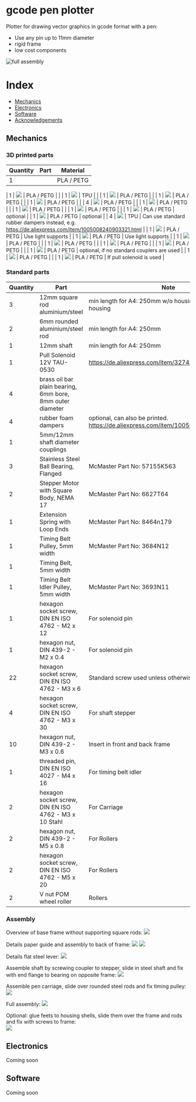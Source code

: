 # gcode pen plotter

Plotter for drawing vector graphics in gcode format with a pen:

- Use any pin up to 11mm diameter
- rigid frame
- low cost components

<img src="./print/zsb/full_nocolor.png" alt="full assembly"/>

# Index
- [Mechanics](#Mechanics)
- [Electronics](#Electronics)
- [Software](#Software)
- [Acknowledgements](#Acknowledgements)


## Mechanics

### 3D printed parts

| Quantity | Part | Material |
| ---- | -------- | -------- |
| 1 | <script src="https://embed.github.com/view/3d/smengerl/plotter/stl/carriage_penholder_base.stl"></script> | PLA / PETG | |

| 1 | <img src="./print/png/carriage_penholder_base.png"/> | PLA / PETG | |
| 1 | <img src="./print/png/carriage_penholder_connector_fitting.png"/> | TPU | |
| 1 | <img src="./print/png/carriage_penholder_connector_head.png"/> | PLA / PETG | |
| 1 | <img src="./print/png/carriage_penholder_connector_screw.png"/> | PLA / PETG | |
| 1 | <img src="./print/png/carriage.png"/> | PLA / PETG | |
| 4 | <img src="./print/png/flat_steel_flange.png"/> | PLA / PETG |  |
| 1 | <img src="./print/png/flat_steel_lever.png"/> | PLA / PETG |  |
| 1 | <img src="./print/png/frame_back.png"/> | PLA / PETG |  |
| 1 | <img src="./print/png/frame_front.png"/> | PLA / PETG |  |
| 1 | <img src="./print/png/housing_back.png"/> | PLA / PETG | optional |
| 1 | <img src="./print/png/housing_front.png"/> | PLA / PETG | optional |
| 4 | <img src="./print/png/housing_feet.png"/> | TPU | Can use standard rubber dampers instead, e.g. https://de.aliexpress.com/item/1005008240903321.html |
| 1 | <img src="./print/png/paper_guide_1.png"/> | PLA / PETG | Use light supports |
| 1 | <img src="./print/png/paper_guide_2.png"/> | PLA / PETG | Use light supports |
| 1 | <img src="./print/png/paper_guide_lever.png"/> | PLA / PETG |  |
| 1 | <img src="./print/png/paper_guide_pusher.png"/> | PLA / PETG |  |
| 1 | <img src="./print/png/paper_guide_lever.png"/> | PLA / PETG |  |
| 1 | <img src="./print/png/paper_intake_support.png"/> | PLA / PETG |  |
| 1 | <img src="./print/png/shaft_connector_flange.png"> | PLA / PETG | optional, if no standard couplers are used |
| 1 | <img src="./print/png/shaft_end_flange.png"> | PLA / PETG |  |
| 1 | <img src="./print/png/solenoid_slider.png"> | PLA / PETG | If pull solenoid is used |

### Standard parts

| Quantity | Part | Note |
| -------- | ---- | ---- |
| 3 | 12mm square rod aluminium/steel | min length for A4: 250mm w/o housing, 380mm with housing |
| 2 | 6mm rounded aluminium/steel rod | min length for A4: 250mm |
| 1 | 12mm shaft | min length for A4: 250mm |
| 1 | Pull Solenoid 12V TAU-0530 | https://de.aliexpress.com/item/32748229525.html |
| 4 | brass oil bar plain bearing, 6mm bore, 8mm outer diameter |  |
| 4 | rubber foam dampers | optional, can also be printed. https://de.aliexpress.com/item/1005008240903321.html |
| 1 | 5mm/12mm shaft diameter couplings |
| 3 | Stainless Steel Ball Bearing, Flanged | McMaster Part No: 57155K563 |
| 2 | Stepper Motor with Square Body, NEMA 17 | McMaster Part No: 6627T64 |
| 1 | Extension Spring with Loop Ends | McMaster Part No: 8464n179 |
| 1 | Timing Belt Pulley, 5mm width | McMaster Part No: 3684N12 |
| 1 | Timing Belt, 5mm width |
| 1 | Timing Belt Idler Pulley, 5mm width | McMaster Part No: 3693N11 | 
| 1 | hexagon socket screw, DIN EN ISO 4762 - M2 x 12 | For solenoid pin |
| 1 | hexagon nut, DIN 439-2 - M2 x 0.4 | For solenoid pin |
| 22 | hexagon socket screw, DIN EN ISO 4762 - M3 x 6 | Standard screw used unless otherwise specified |
| 4 | hexagon socket screw, DIN EN ISO 4762 - M3 x 30 | For shaft stepper |
| 10 | hexagon nut, DIN 439-2 - M3 x 0.6 | Insert in front and back frame |
| 1 | threaded pin, DIN EN ISO 4027 - M4 x 16 | For timing belt idler |
| 2 | hexagon socket screw, DIN EN ISO 4762 - M3 x 10 Stahl | For Carriage |
| 2 | hexagon nut, DIN 439-2 - M5 x 0.8 | For Rollers |
| 2 | hexagon socket screw, DIN EN ISO 4762 - M5 x 20 | For Rollers |
| 2 | V nut POM wheel roller | Rollers |


### Assembly

Overview of base frame without supporting square rods:
<img src="./print/zsb/frame_front_back.png">


Details paper guide and assembly to back of frame:
<img src="./print/zsb/paper_guide.png">
<img src="./print/zsb/back_paper_guide.png">


Details flat steel lever:
<img src="./print/zsb/flat_steel.png">


Assemble shaft by screwing coupler to stepper, slide in steel shaft and fix with end flange to bearing on opposite frame:
<img src="./print/zsb/shaft.png">


Assemble pen carriage, slide over rounded steel rods and fix timing pulley:
<img src="./print/zsb/carriage.png.png">


Full assembly:
<img src="./print/zsb/full_no_housing.png">


Optional: glue feets to housing shells, slide them over the frame and rods and fix with screws to frame:  
<img src="./print/zsb/full.png">

## Electronics

Coming soon



## Software

Coming soon
